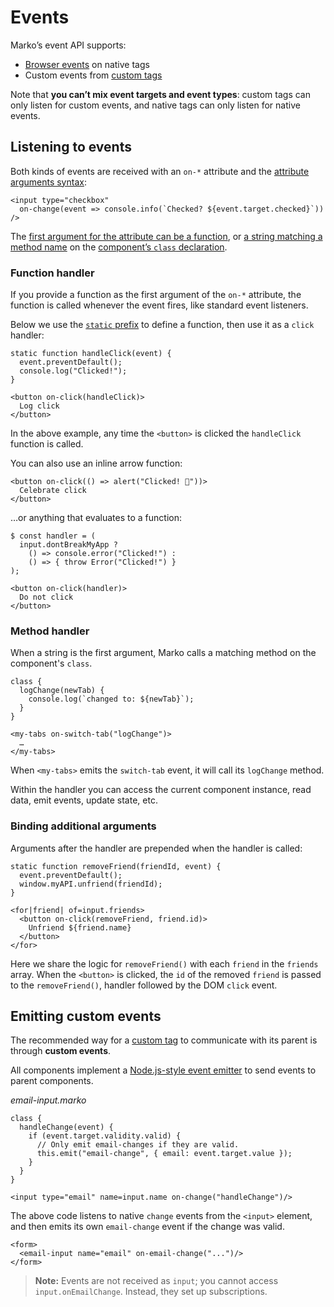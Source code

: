 # Events

Marko’s event API supports:

- [Browser events](https://developer.mozilla.org/en-US/docs/Web/API/Document_Object_Model/Events) on native tags
- Custom events from [custom tags](./custom-tags.md)

Note that **you can’t mix event targets and event types**: custom tags can only listen for custom events, and native tags can only listen for native events.

## Listening to events

Both kinds of events are received with an `on-*` attribute and the [attribute arguments syntax](./syntax.md#arguments):

```marko
<input type="checkbox"
  on-change(event => console.info(`Checked? ${event.target.checked}`))
/>
```

The [first argument for the attribute can be a function](#function-handler), or [a string matching a method name](#method-handler) on the [component’s `class` declaration](./class-components.md).

### Function handler

If you provide a function as the first argument of the `on-*` attribute, the function is called whenever the event fires, like standard event listeners.

Below we use the [`static` prefix](./syntax.md#static-javascript) to define a function, then use it as a `click` handler:

```marko
static function handleClick(event) {
  event.preventDefault();
  console.log("Clicked!");
}

<button on-click(handleClick)>
  Log click
</button>
```

In the above example, any time the `<button>` is clicked the `handleClick` function is called.

You can also use an inline arrow function:

```marko
<button on-click(() => alert("Clicked! 🎉"))>
  Celebrate click
</button>
```

…or anything that evaluates to a function:

```marko
$ const handler = (
  input.dontBreakMyApp ?
    () => console.error("Clicked!") :
    () => { throw Error("Clicked!") }
);

<button on-click(handler)>
  Do not click
</button>
```

### Method handler

When a string is the first argument, Marko calls a matching method on the component's `class`.

```marko
class {
  logChange(newTab) {
    console.log(`changed to: ${newTab}`);
  }
}

<my-tabs on-switch-tab("logChange")>
  …
</my-tabs>
```

When `<my-tabs>` emits the `switch-tab` event, it will call its `logChange` method.

Within the handler you can access the current component instance, read data, emit events, update state, etc.

### Binding additional arguments

Arguments after the handler are prepended when the handler is called:

```marko
static function removeFriend(friendId, event) {
  event.preventDefault();
  window.myAPI.unfriend(friendId);
}

<for|friend| of=input.friends>
  <button on-click(removeFriend, friend.id)>
    Unfriend ${friend.name}
  </button>
</for>
```

Here we share the logic for `removeFriend()` with each `friend` in the `friends` array. When the `<button>` is clicked, the `id` of the removed `friend` is passed to the `removeFriend()`, handler followed by the DOM `click` event.

## Emitting custom events

The recommended way for a [custom tag](./custom-tags.md) to communicate with its parent is through **custom events**.

All components implement a [Node.js-style event emitter](https://nodejs.org/api/events.html#events_class_eventemitter) to send events to parent components.

_email-input.marko_

```marko
class {
  handleChange(event) {
    if (event.target.validity.valid) {
      // Only emit email-changes if they are valid.
      this.emit("email-change", { email: event.target.value });
    }
  }
}

<input type="email" name=input.name on-change("handleChange")/>
```

The above code listens to native `change` events from the `<input>` element, and then emits its own `email-change` event if the change was valid.

```marko
<form>
  <email-input name="email" on-email-change("...")/>
</form>
```

> **Note:** Events are not received as `input`; you cannot access `input.onEmailChange`. Instead, they set up subscriptions.
